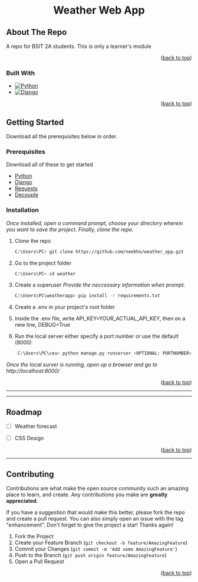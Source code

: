 <a name="readme-top"></a>


<!-- TABLE OF CONTENTS -->




<h1 align="center">Weather Web App</h1>



<!-- ABOUT THE PROJECT -->
## About The Repo
A repo for BSIT 2A students. This is only a learner's module





<p align="right">(<a href="#readme-top">back to top</a>)</p>



### Built With



* [![Python][Python.org]][Python-url]
* [![Django][Djangoproject.com]][Django-url]

<p align="right">(<a href="#readme-top">back to top</a>)</p>




<!-- GETTING STARTED -->
## Getting Started

Download all the prerequisites below in order.

### Prerequisites
Download all of these to get started

* [Python](https://www/python.org)
* [Django](https://www.djangoproject.com)
* [Requests](https://pypi.org/project/requests/)
* [Decouple](https://pypi.org/project/python-decouple/) 

### Installation

_Once installed, open a command prompt, choose your directory wherein you want to save the project. Finally, clone the repo._


1. Clone the repo
   ```sh
   C:\Users\PC> git clone https://github.com/neekho/weather_app.git
   ```
2. Go to the project folder
   ```sh
   C:\Users\PC> cd weather
   ```
3. Create a superuser _Provide the neccessary information when prompt._
   ```sh
   C:\Users\PC\weatherapp> pip install -r requirements.txt
   ```
4. Create a .env in your project's root folder
   
5. Inside the .env file, write API_KEY=YOUR_ACTUAL_API_KEY, then on a new line, DEBUG=True
   
6. Run the local server either specify a port number or use the default (8000)
   ```sh
    C:\Users\PC\ceu> python manage.py runserver <OPTIONAL: PORTNUMBER>
   ```

_Once the local surver is running, open up a browser and go to http://localhost:8000/_


<p align="right">(<a href="#readme-top">back to top</a>)</p>

___________________________________________________________________________________________________




___________________________________________________________________________________________________


<!-- ROADMAP -->
## Roadmap

- [ ] Weather forecast
- [ ] CSS Design 



<p align="right">(<a href="#readme-top">back to top</a>)</p>

___________________________________________________________________________________________________

<!-- CONTRIBUTING -->
## Contributing

Contributions are what make the open source community such an amazing place to learn, and create. Any contributions you make are **greatly appreciated**.

If you have a suggestion that would make this better, please fork the repo and create a pull request. You can also simply open an issue with the tag "enhancement".
Don't forget to give the project a star! Thanks again!

1. Fork the Project
2. Create your Feature Branch (`git checkout -b feature/AmazingFeature`)
3. Commit your Changes (`git commit -m 'Add some AmazingFeature'`)
4. Push to the Branch (`git push origin feature/AmazingFeature`)
5. Open a Pull Request

<p align="right">(<a href="#readme-top">back to top</a>)</p>






<!-- MARKDOWN LINKS & IMAGES -->
<!-- https://www.markdownguide.org/basic-syntax/#reference-style-links -->


[Python.org]: https://img.shields.io/badge/Python-35495E?style=for-the-badge&logo=python&logoColor=white
[Python-url]: https://python.org/

[Djangoproject.com]: https://img.shields.io/badge/django-33415E?style=for-the-badge&logo=django&logoColor=white
[Django-url]: https://www.djangoproject.com


[Django-rest-framework.org]: https://img.shields.io/badge/DjangoRestframework-33415E?style=for-the-badge&logo=python&logoColor=white
[Drf-url]: https://www.django-rest-framework.org


[Sqlite.org]: https://img.shields.io/badge/SQLite-6d93d1?style=for-the-badge&logo=SQLite&logoColor=white
[Sqlite-url]: https://www.sqlite.org/index.html
